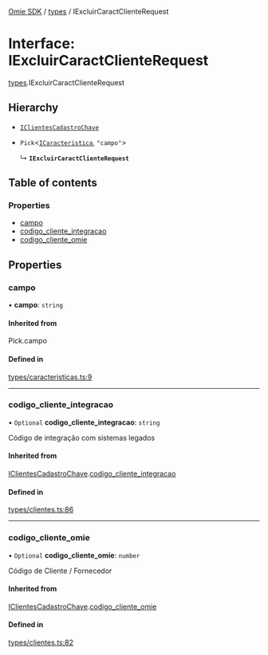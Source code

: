 [Omie SDK](../README.md) / [types](../modules/types.md) / IExcluirCaractClienteRequest

# Interface: IExcluirCaractClienteRequest

[types](../modules/types.md).IExcluirCaractClienteRequest

## Hierarchy

- [`IClientesCadastroChave`](types.IClientesCadastroChave.md)

- `Pick`<[`ICaracteristica`](types.ICaracteristica.md), ``"campo"``\>

  ↳ **`IExcluirCaractClienteRequest`**

## Table of contents

### Properties

- [campo](types.IExcluirCaractClienteRequest.md#campo)
- [codigo\_cliente\_integracao](types.IExcluirCaractClienteRequest.md#codigo_cliente_integracao)
- [codigo\_cliente\_omie](types.IExcluirCaractClienteRequest.md#codigo_cliente_omie)

## Properties

### campo

• **campo**: `string`

#### Inherited from

Pick.campo

#### Defined in

[types/caracteristicas.ts:9](https://github.com/lucas-bogos/omie-sdk/blob/fa631c8/src/types/caracteristicas.ts#L9)

___

### codigo\_cliente\_integracao

• `Optional` **codigo\_cliente\_integracao**: `string`

Código de integração com sistemas legados

#### Inherited from

[IClientesCadastroChave](types.IClientesCadastroChave.md).[codigo_cliente_integracao](types.IClientesCadastroChave.md#codigo_cliente_integracao)

#### Defined in

[types/clientes.ts:86](https://github.com/lucas-bogos/omie-sdk/blob/fa631c8/src/types/clientes.ts#L86)

___

### codigo\_cliente\_omie

• `Optional` **codigo\_cliente\_omie**: `number`

Código de Cliente / Fornecedor

#### Inherited from

[IClientesCadastroChave](types.IClientesCadastroChave.md).[codigo_cliente_omie](types.IClientesCadastroChave.md#codigo_cliente_omie)

#### Defined in

[types/clientes.ts:82](https://github.com/lucas-bogos/omie-sdk/blob/fa631c8/src/types/clientes.ts#L82)
